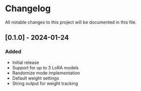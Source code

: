 # Changelog

All notable changes to this project will be documented in this file.

## [0.1.0] - 2024-01-24
### Added
- Initial release
- Support for up to 3 LoRA models
- Randomize mode implementation
- Default weight settings
- String output for weight tracking
